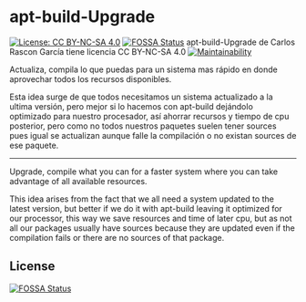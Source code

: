 # apt-build-Upgrade 
[![License: CC BY-NC-SA 4.0](https://licensebuttons.net/l/by-nc-sa/4.0/80x15.png)](https://creativecommons.org/licenses/by-nc-sa/4.0)
[![FOSSA Status](https://app.fossa.com/api/projects/git%2Bgithub.com%2Fcarlosnewmusic%2Fapt-build-Upgrade.svg?type=shield)](https://app.fossa.com/projects/git%2Bgithub.com%2Fcarlosnewmusic%2Fapt-build-Upgrade?ref=badge_shield)
apt-build-Upgrade de Carlos Rascon García tiene licencia CC BY-NC-SA 4.0
[![Maintainability](https://api.codeclimate.com/v1/badges/11059cea11666bc9a5b8/maintainability)](https://codeclimate.com/github/carlosnewmusic/apt-build-Upgrade/maintainability)

Actualiza, compila lo que puedas para un sistema mas rápido en donde aprovechar todos los recursos disponibles.    

Esta idea surge de que todos necesitamos un sistema actualizado a la ultima versión, pero mejor si lo hacemos con apt-build dejándolo optimizado para nuestro procesador, así ahorrar recursos y tiempo de cpu posterior, pero como no todos nuestros paquetes suelen tener sources pues igual se actualizan aunque falle la compilación o no existan sources de ese paquete.  

----------------------------------------------------------------------------------------------------------------------------------

Upgrade, compile what you can for a faster system where you can take advantage of all available resources.  

This idea arises from the fact that we all need a system updated to the latest version, but better if we do it with apt-build leaving it optimized for our processor, this way we save resources and time of later cpu, but as not all our packages usually have sources because they are updated even if the compilation fails or there are no sources of that package.  


## License
[![FOSSA Status](https://app.fossa.com/api/projects/git%2Bgithub.com%2Fcarlosnewmusic%2Fapt-build-Upgrade.svg?type=large)](https://app.fossa.com/projects/git%2Bgithub.com%2Fcarlosnewmusic%2Fapt-build-Upgrade?ref=badge_large)